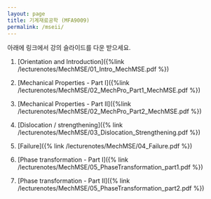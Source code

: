 ```yaml
---
layout: page
title: 기계재료공학 (MFA9009)
permalink: /mseii/
---
```


아래에 링크에서 강의 슬라이드를 다운 받으세요.

1. [Orientation and Introduction]({%link /lecturenotes/MechMSE/01_Intro_MechMSE.pdf %})

2. [Mechanical Properties - Part I]({%link /lecturenotes/MechMSE/02_MechPro_Part1_MechMSE.pdf %})

3. [Mechanical Properties - Part II]({%link /lecturenotes/MechMSE/02_MechPro_Part2_MechMSE.pdf %})

4. [Dislocation / strengthening]({% link /lecturenotes/MechMSE/03_Dislocation_Strengthening.pdf %})

5. [Failure]({% link /lecturenotes/MechMSE/04_Failure.pdf %})

6. [Phase transformation - Part I]({% link /lecturenotes/MechMSE/05_PhaseTransformation_part1.pdf %})

7. [Phase transformation - Part II]({% link /lecturenotes/MechMSE/05_PhaseTransformation_part2.pdf %})

<!--

8. [Phase transformation - Part III]({% link /lecturenotes/MechMSE/05_PhaseTransformation_part3.pdf %})

9. [Properties and applications of metals]({% link /lecturenotes/MechMSE/06_PropsAppsOfMetals.pdf %})

10. [Fabrication]({% link /lecturenotes/MechMSE/07_Fabrication.pdf %})

-->
